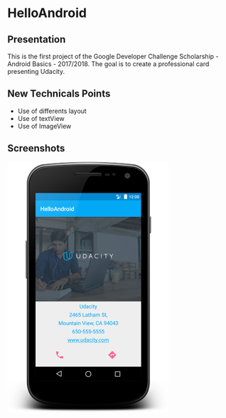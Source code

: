 # HelloAndroid
## Presentation
This is the first project of the Google Developer Challenge Scholarship - Android Basics - 2017/2018.
The goal is to create a professional card presenting Udacity.

## New Technicals Points
* Use of differents layout
* Use of textView
* Use of ImageView


## Screenshots
<img src="/images/screenshot1.png" width="363" height="564">
